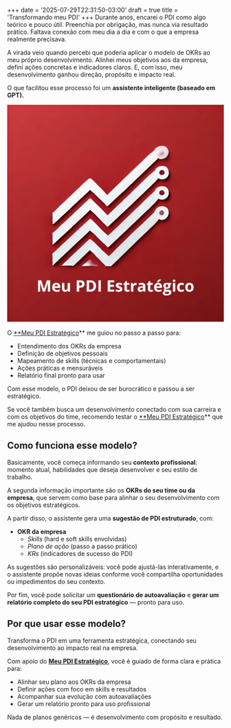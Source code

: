 +++
date = '2025-07-29T22:31:50-03:00'
draft = true
title = 'Transformando meu PDI'
+++
Durante anos, encarei o PDI como algo teórico e pouco útil. Preenchia por obrigação, mas nunca via resultado prático. Faltava conexão com meu dia a dia e com o que a empresa realmente precisava.

A virada veio quando percebi que poderia aplicar o modelo de OKRs ao meu próprio desenvolvimento. Alinhei meus objetivos aos da empresa, defini ações concretas e indicadores claros. E, com isso, meu desenvolvimento ganhou direção, propósito e impacto real.

O que facilitou esse processo foi um **assistente inteligente (baseado em GPT).**

![Meu PDI Estrategico](meu-pdi.webp)

O  [**Meu PDI Estratégico](https://chatgpt.com/g/g-67c63ec25c5c8191bd9b92235d814a0c-meu-pdi-estrategico)**   me guiou no passo a passo para:

- Entendimento dos OKRs da empresa
- Definição de objetivos pessoais
- Mapeamento de skills (técnicas e comportamentais)
- Ações práticas e mensuráveis
- Relatório final pronto para usar

Com esse modelo, o PDI deixou de ser burocrático e passou a ser estratégico.

Se você também busca um desenvolvimento conectado com sua carreira e com os objetivos do time, recomendo testar o [**Meu PDI Estratégico](https://chatgpt.com/g/g-67c63ec25c5c8191bd9b92235d814a0c-meu-pdi-estrategico)** que me ajudou nesse processo.

## **Como funciona esse modelo?**

Basicamente, você começa informando seu **contexto profissional**: momento atual, habilidades que deseja desenvolver e seu estilo de trabalho.

A segunda informação importante são os **OKRs do seu time ou da empresa**, que servem como base para alinhar o seu desenvolvimento com os objetivos estratégicos.

A partir disso, o assistente gera uma **sugestão de PDI estruturado**, com:

- **OKR da empresa**
    - *Skills* (hard e soft skills envolvidas)
    - *Plano de ação* (passo a passo prático)
    - *KRs* (indicadores de sucesso do PDI)

As sugestões são personalizáveis: você pode ajustá-las interativamente, e o assistente propõe novas ideias conforme você compartilha oportunidades ou impedimentos do seu contexto.

Por fim, você pode solicitar um **questionário de autoavaliação** e **gerar um relatório completo do seu PDI estratégico** — pronto para uso.

## Por que usar esse modelo?

Transforma o PDI em uma ferramenta estratégica, conectando seu desenvolvimento ao impacto real na empresa.

Com apoio do **[Meu PDI Estratégico](https://chatgpt.com/g/g-67c63ec25c5c8191bd9b92235d814a0c-meu-pdi-estrategico)**, você é guiado de forma clara e prática para:

- Alinhar seu plano aos OKRs da empresa
- Definir ações com foco em skills e resultados
- Acompanhar sua evolução com autoavaliações
- Gerar um relatório pronto para uso profissional

Nada de planos genéricos — é desenvolvimento com propósito e resultado.